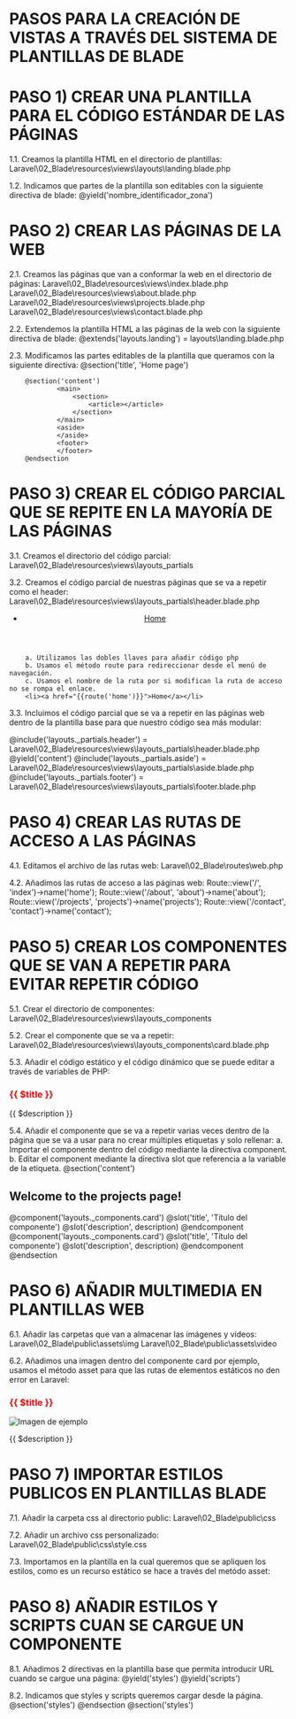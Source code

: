 # PASOS PARA LA CREACIÓN DE VISTAS A TRAVÉS DEL SISTEMA DE PLANTILLAS DE BLADE

# PASO 1) CREAR UNA PLANTILLA PARA EL CÓDIGO ESTÁNDAR DE LAS PÁGINAS

1.1. Creamos la plantilla HTML en el directorio de plantillas: 
        Laravel\02_Blade\resources\views\layouts\landing.blade.php

1.2. Indicamos que partes de la plantilla son editables con la siguiente directiva de blade:
        @yield('nombre_identificador_zona')

# PASO 2) CREAR LAS PÁGINAS DE LA WEB

2.1. Creamos las páginas que van a conformar la web en el directorio de páginas:
        Laravel\02_Blade\resources\views\index.blade.php
        Laravel\02_Blade\resources\views\about.blade.php
        Laravel\02_Blade\resources\views\projects.blade.php
        Laravel\02_Blade\resources\views\contact.blade.php

2.2. Extendemos la plantilla HTML a las páginas de la web con la siguiente directiva de blade:
        @extends('layouts.landing') = layouts\landing.blade.php

2.3. Modificamos las partes editables de la plantilla que queramos con la siguiente directiva:
        @section('title', 'Home page')

        @section('content')
                <main>
                    <section>
                        <article></article>
                    </section>
                </main>
                <aside>
                </aside>
                <footer>
                </footer>
        @endsection

# PASO 3) CREAR EL CÓDIGO PARCIAL QUE SE REPITE EN LA MAYORÍA DE LAS PÁGINAS

3.1. Creamos el directorio del código parcial:
        Laravel\02_Blade\resources\views\layouts\_partials

3.2. Creamos el código parcial de nuestras páginas que se va a repetir como el header:
        Laravel\02_Blade\resources\views\layouts\_partials\header.blade.php
        <header>
            <nav>
                <ul>
                    <li><a href="">Home</a></li>
                </ul>
            </nav>
        </header>

        a. Utilizamos las dobles llaves para añadir código php 
        b. Usamos el método route para redireccionar desde el menú de navegación.
        c. Usamos el nombre de la ruta por si modifican la ruta de acceso no se rompa el enlace.
        <li><a href="{{route('home')}}">Home</a></li>

3.3. Incluimos el código parcial que se va a repetir en las páginas web dentro de la plantilla base para que nuestro código sea más modular:
        <body>
            <div class="content">
                @include('layouts._partials.header') = Laravel\02_Blade\resources\views\layouts\_partials\header.blade.php
                @yield('content')
                @include('layouts._partials.aside')  = Laravel\02_Blade\resources\views\layouts\_partials\aside.blade.php
                @include('layouts._partials.footer') = Laravel\02_Blade\resources\views\layouts\_partials\footer.blade.php
            </div>
        </body>

# PASO 4) CREAR LAS RUTAS DE ACCESO A LAS PÁGINAS

4.1. Editamos el archivo de las rutas web:
        Laravel\02_Blade\routes\web.php

4.2. Añadimos las rutas de acceso a las páginas web:
        Route::view('/', 'index')->name('home');
        Route::view('/about', 'about')->name('about');
        Route::view('/projects', 'projects')->name('projects');
        Route::view('/contact', 'contact')->name('contact');

# PASO 5) CREAR LOS COMPONENTES QUE SE VAN A REPETIR PARA EVITAR REPETIR CÓDIGO

5.1. Crear el directorio de componentes:
        Laravel\02_Blade\resources\views\layouts\_components

5.2. Crear el componente que se va a repetir:
        Laravel\02_Blade\resources\views\layouts\_components\card.blade.php

5.3. Añadir el código estático y el código dinámico que se puede editar a través de variables de PHP:
        <div>
                <h3 style="color: red">{{ $title }}</h3>
                <p>{{ $description }}</p>
        <div>

5.4. Añadir el componente que se va a repetir varias veces dentro de la página que se va a usar para no crear múltiples etiquetas y solo rellenar:
        a. Importar el componente dentro del código mediante la directiva component.
        b. Editar el component mediante la directiva slot que referencia a la variable de la etiqueta.
        @section('content')
            <main>
                <section>
                    <article><h2>Welcome to the projects page!</h2></article>
                        @component('layouts._components.card')
                                @slot('title', 'Título del componente')
                                @slot('description', description)
                        @endcomponent
                        @component('layouts._components.card')
                                @slot('title', 'Título del componente')
                                @slot('description', description)
                        @endcomponent
                </section>
            </main>
        @endsection

# PASO 6) AÑADIR MULTIMEDIA EN PLANTILLAS WEB

6.1. Añadir las carpetas que van a almacenar las imágenes y vídeos:
        Laravel\02_Blade\public\assets\img
        Laravel\02_Blade\public\assets\video

6.2. Añadimos una imagen dentro del componente card por ejemplo, usamos el método asset para que las rutas de elementos estáticos no den error en Laravel:
        <div>
                <h3 style="color: red">{{ $title }}</h3>
                <img src="{{ asset('assets/img/meta-full-stack-engineer-certificate.png') }}" alt="Imagen de ejemplo"/>
                <p>{{ $description }}</p>
        <div>

# PASO 7) IMPORTAR ESTILOS PUBLICOS EN PLANTILLAS BLADE

7.1. Añadir la carpeta css al directorio public:
        Laravel\02_Blade\public\css

7.2. Añadir un archivo css personalizado:
        Laravel\02_Blade\public\css\style.css

7.3. Importamos en la plantilla en la cual queremos que se apliquen los estilos, como es un recurso estático se hace a través del metódo asset:
        <link rel="stylesheet" href="{{ asset('assets/css/style.css') }}">
        
# PASO 8) AÑADIR ESTILOS Y SCRIPTS CUAN SE CARGUE UN COMPONENTE

8.1. Añadimos 2 directivas en la plantilla base que permita introducir URL cuando se cargue una página:
        <head>
                @yield('styles')
        </head>
        <body>
                @yield('scripts')
        </body>

8.2. Indicamos que styles y scripts queremos cargar desde la página.
        @section('styles')
                <link rel="stylesheet" href="{{ asset('assets/css/style.css') }}">
        @endsection
        @section('styles')
                <script src="{{ asset('assets/css/style.css') }}"/>
        @endsection